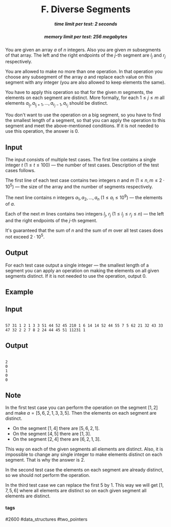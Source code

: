 <h1 style='text-align: center;'> F. Diverse Segments</h1>

<h5 style='text-align: center;'>time limit per test: 2 seconds</h5>
<h5 style='text-align: center;'>memory limit per test: 256 megabytes</h5>

You are given an array $a$ of $n$ integers. Also you are given $m$ subsegments of that array. The left and the right endpoints of the $j$-th segment are $l_j$ and $r_j$ respectively.

You are allowed to make no more than one operation. In that operation you choose any subsegment of the array $a$ and replace each value on this segment with any integer (you are also allowed to keep elements the same).

You have to apply this operation so that for the given $m$ segments, the elements on each segment are distinct. More formally, for each $1 \le j \le m$ all elements $a_{l_{j}}, a_{l_{j}+1}, \ldots, a_{r_{j}-1}, a_{r_{j}}$ should be distinct.

You don't want to use the operation on a big segment, so you have to find the smallest length of a segment, so that you can apply the operation to this segment and meet the above-mentioned conditions. If it is not needed to use this operation, the answer is $0$.

## Input

The input consists of multiple test cases. The first line contains a single integer $t$ ($1 \le t \le 100$) — the number of test cases. Description of the test cases follows.

The first line of each test case contains two integers $n$ and $m$ ($1 \le n, m \le 2 \cdot 10^5$) — the size of the array and the number of segments respectively.

The next line contains $n$ integers $a_1, a_2, \ldots, a_n$ ($1 \le a_i \le 10^9$) — the elements of $a$.

Each of the next $m$ lines contains two integers $l_j$, $r_j$ ($1 \le l_j \le r_j \le n$) — the left and the right endpoints of the $j$-th segment.

It's guaranteed that the sum of $n$ and the sum of $m$ over all test cases does not exceed $2 \cdot 10^5$.

## Output

For each test case output a single integer — the smallest length of a segment you can apply an operation on making the elements on all given segments distinct. If it is not needed to use the operation, output $0$.

## Example

## Input


```

57 31 1 2 1 3 3 51 44 52 45 210 1 6 14 14 52 44 55 7 5 62 21 32 43 33 47 32 2 2 7 8 2 24 44 45 51 11231 1
```
## Output


```

2
0
1
0
0

```
## Note

In the first test case you can perform the operation on the segment $[1, 2]$ and make $a = [5, 6, 2, 1, 3, 3, 5]$. Then the elements on each segment are distinct.

* On the segment $[1, 4]$ there are $[5, 6, 2, 1]$.
* On the segment $[4, 5]$ there are $[1, 3]$.
* On the segment $[2, 4]$ there are $[6, 2, 1, 3]$.

This way on each of the given segments all elements are distinct. Also, it is impossible to change any single integer to make elements distinct on each segment. That is why the answer is $2$.

In the second test case the elements on each segment are already distinct, so we should not perform the operation.

In the third test case we can replace the first $5$ by $1$. This way we will get $[1, 7, 5, 6]$ where all elements are distinct so on each given segment all elements are distinct.



#### tags 

#2600 #data_structures #two_pointers 